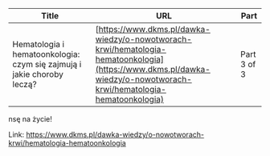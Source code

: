 | **Title**       | **URL**           | **Part**              |
|-----------------|-------------------|-----------------------|
| Hematologia i hematoonkologia: czym się zajmują i jakie choroby leczą?         | [https://www.dkms.pl/dawka-wiedzy/o-nowotworach-krwi/hematologia-hematoonkologia](https://www.dkms.pl/dawka-wiedzy/o-nowotworach-krwi/hematologia-hematoonkologia)    | Part 3 of 3          |

nsę na życie!



Link: https://www.dkms.pl/dawka-wiedzy/o-nowotworach-krwi/hematologia-hematoonkologia
